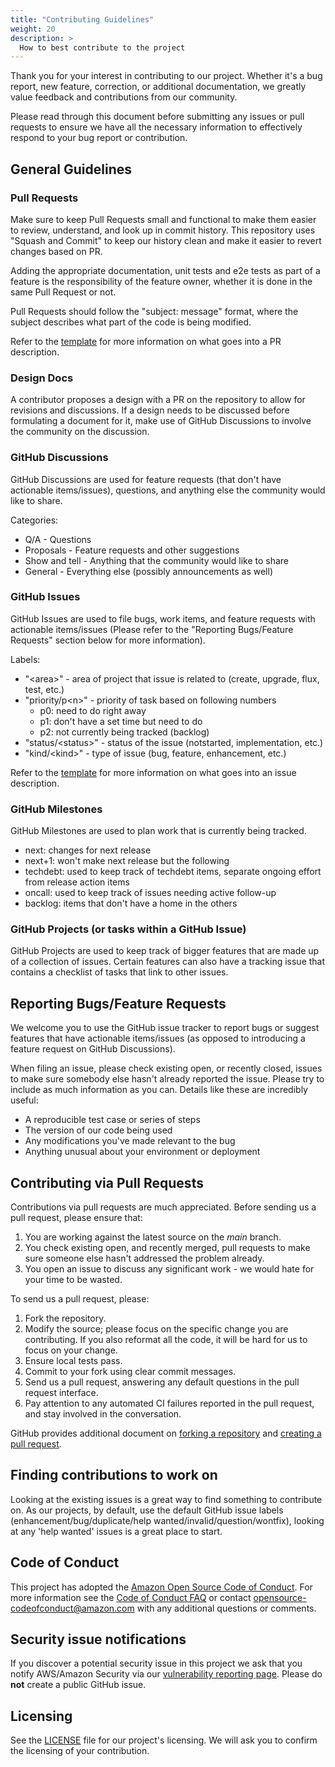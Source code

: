 ```yaml
---
title: "Contributing Guidelines"
weight: 20
description: >
  How to best contribute to the project
---
```


Thank you for your interest in contributing to our project. Whether it's a bug report, new feature, correction, or additional
documentation, we greatly value feedback and contributions from our community.

Please read through this document before submitting any issues or pull requests to ensure we have all the necessary
information to effectively respond to your bug report or contribution.

## General Guidelines

### Pull Requests

Make sure to keep Pull Requests small and functional to make them easier to review, understand, and look up in commit history.
This repository uses "Squash and Commit" to keep our history clean and make it easier to revert changes based on PR.

Adding the appropriate documentation, unit tests and e2e tests as part of a feature is the responsibility of the
feature owner, whether it is done in the same Pull Request or not.

Pull Requests should follow the "subject: message" format, where the subject describes what part of the code is being
modified.

Refer to the [template](https://github.com/aws/eks-anywhere/blob/main/.github/PULL_REQUEST_TEMPLATE.md) for more information on what goes into a PR description.

### Design Docs

A contributor proposes a design with a PR on the repository to allow for revisions and discussions.
If a design needs to be discussed before formulating a document for it, make use of GitHub Discussions to
involve the community on the discussion.

### GitHub Discussions

GitHub Discussions are used for feature requests (that don't have actionable items/issues), questions, and anything else
the community would like to share.

Categories:
* Q/A - Questions
* Proposals - Feature requests and other suggestions
* Show and tell - Anything that the community would like to share
* General - Everything else (possibly announcements as well)

### GitHub Issues

GitHub Issues are used to file bugs, work items, and feature requests with actionable items/issues (Please refer to the
"Reporting Bugs/Feature Requests" section below for more information).

Labels:
* "\<area\>" - area of project that issue is related to (create, upgrade, flux, test, etc.)
* "priority/p\<n\>" - priority of task based on following numbers
  * p0: need to do right away
  * p1: don't have a set time but need to do
  * p2: not currently being tracked (backlog)
* "status/\<status\>" - status of the issue (notstarted, implementation, etc.)
* "kind/\<kind\>" - type of issue (bug, feature, enhancement, etc.)

Refer to the [template](https://github.com/aws/eks-anywhere/tree/main/.github/ISSUE_TEMPLATE) for more information on
what goes into an issue description.

### GitHub Milestones

GitHub Milestones are used to plan work that is currently being tracked.

* next: changes for next release
* next+1: won't make next release but the following
* techdebt: used to keep track of techdebt items, separate ongoing effort from release action items
* oncall: used to keep track of issues needing active follow-up
* backlog: items that don't have a home in the others

### GitHub Projects (or tasks within a GitHub Issue)

GitHub Projects are used to keep track of bigger features that are made up of a collection of issues.
Certain features can also have a tracking issue that contains a checklist of tasks that
link to other issues.

## Reporting Bugs/Feature Requests

We welcome you to use the GitHub issue tracker to report bugs or suggest features that have actionable items/issues
(as opposed to introducing a feature request on GitHub Discussions).

When filing an issue, please check existing open, or recently closed, issues to make sure somebody else hasn't already
reported the issue. Please try to include as much information as you can. Details like these are incredibly useful:

* A reproducible test case or series of steps
* The version of our code being used
* Any modifications you've made relevant to the bug
* Anything unusual about your environment or deployment

## Contributing via Pull Requests
Contributions via pull requests are much appreciated. Before sending us a pull request, please ensure that:

1. You are working against the latest source on the *main* branch.
2. You check existing open, and recently merged, pull requests to make sure someone else hasn't addressed the problem already.
3. You open an issue to discuss any significant work - we would hate for your time to be wasted.

To send us a pull request, please:

1. Fork the repository.
2. Modify the source; please focus on the specific change you are contributing. If you also reformat all the code, it
   will be hard for us to focus on your change.
3. Ensure local tests pass.
4. Commit to your fork using clear commit messages.
5. Send us a pull request, answering any default questions in the pull request interface.
6. Pay attention to any automated CI failures reported in the pull request, and stay involved in the conversation.

GitHub provides additional document on [forking a repository](https://help.github.com/articles/fork-a-repo/) and
[creating a pull request](https://help.github.com/articles/creating-a-pull-request/).


## Finding contributions to work on
Looking at the existing issues is a great way to find something to contribute on. As our projects, by default, use the
default GitHub issue labels (enhancement/bug/duplicate/help wanted/invalid/question/wontfix), looking at any 'help wanted'
issues is a great place to start.


## Code of Conduct
This project has adopted the [Amazon Open Source Code of Conduct](https://aws.github.io/code-of-conduct).
For more information see the [Code of Conduct FAQ](https://aws.github.io/code-of-conduct-faq) or contact
opensource-codeofconduct@amazon.com with any additional questions or comments.


## Security issue notifications
If you discover a potential security issue in this project we ask that you notify AWS/Amazon Security via our
[vulnerability reporting page](http://aws.amazon.com/security/vulnerability-reporting/). Please do **not** create a
public GitHub issue.


## Licensing

See the [LICENSE](LICENSE) file for our project's licensing. We will ask you to confirm the licensing of your contribution.
